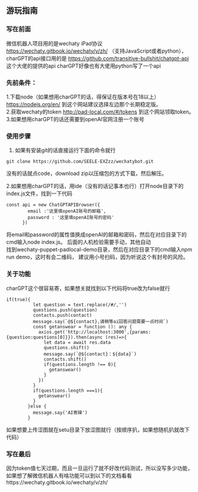 ## 游玩指南
### 写在前面 
微信机器人项目用的是wechaty iPad协议 https://wechaty.gitbook.io/wechaty/v/zh/
（支持JavaScript或者python），
charGPT的api接口用的是 https://github.com/transitive-bullshit/chatgpt-api 这个大佬的提供的api
charGPT好像也有大佬用python写了一个api
### 先前条件： 
1.下载node（如果想用charGPT的话，得保证在版本号在18以上）
https://nodejs.org/en/ 到这个网站建议选择左边那个长期稳定版。  
2.获取wechaty的token http://pad-local.com/#/tokens 到这个网站领取token。  
3.如果想用charGPT的话还需要到openAI官网注册一个账号  

### 使用步骤
1. 如果有安装git的话直接运行下面的命令就行
```
git clone https://github.com/SEELE-EXZzz/wechatybot.git
```
没有的话就点code，download zip以压缩包的方式下载，然后解压。

2.如果想用charGPT的话，用ide（没有的话记事本也行）打开node目录下的index.js文件，找到一下代码
```
const api = new ChatGPTAPIBrowser({
        email :'这里填openAI账号的邮箱',
        password : '这里填openAI账号的密码'
      })
```
将email和password的属性值换成openAI的邮箱和密码，然后在对应目录下的cmd输入node index.js。
后面的人机检验需要手动，其他自动  
找到wechaty-puppet-padlocal-demo目录，然后在对应目录下的cmd输入npm run demo，这时有会二维码，
建议用小号扫码，因为听说这个有封号的风险。
### 关于功能
charGPT这个很容易寄，如果想关就找到以下代码将true改为false就行
```
if(true){
          let question = text.replace(/#/,'')
          questions.push(question)
          contacts.push(contact)
          message.say(`@${contact},请稍等ai回答问题需要一点时间`)
          const getanswear = function (): any {
            axios.get('http://localhost:3000',{params:{question:questions[0]}}).then(async (res)=>{
              let data = await res.data
              questions.shift()
              message.say(`@${contact}：${data}`)
              contacts.shift()
              if(questions.length !== 0){
                getanswear()
              }
            })
          }
          if(questions.length ===1){
            getanswear()
          }
        }else {
          message.say('AI寄辣')
        }
```
如果想要上传涩图就在setu目录下放涩图就行（按顺序扒，如果想随机扒就改下代码）
### 写在最后
因为token值七天过期，而且一旦运行了就不好改代码测试，所以没写多少功能，如果想了解微信机器人有啥功能可以到以下的文档看看https://wechaty.gitbook.io/wechaty/v/zh/